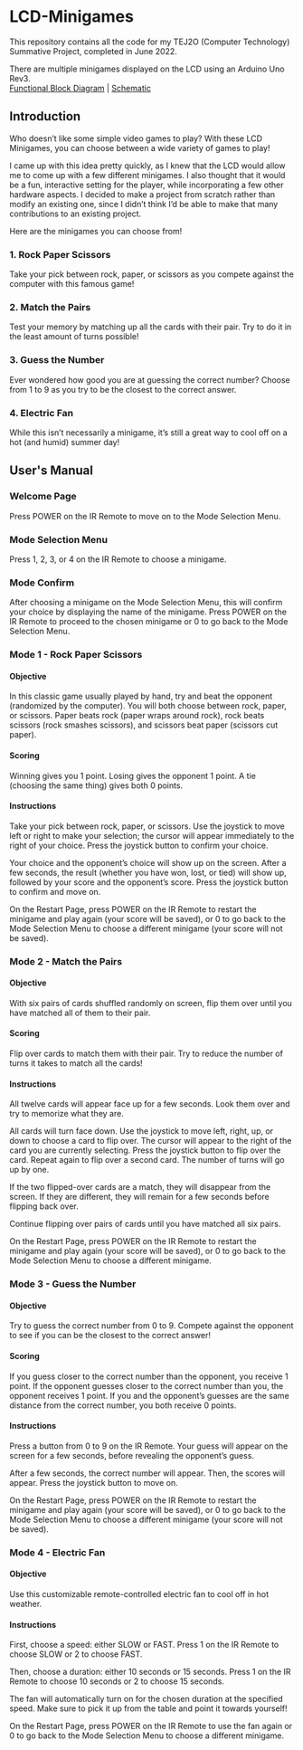 # LCD-Minigames

This repository contains all the code for my TEJ2O (Computer Technology) Summative Project, completed in June 2022.

There are multiple minigames displayed on the LCD using an Arduino Uno Rev3.  
[Functional Block Diagram](functional-block-diagram.png) | [Schematic](hardware-schematic.png)

## Introduction

Who doesn’t like some simple video games to play? With these LCD Minigames, you can choose between a wide variety of games to play!

I came up with this idea pretty quickly, as I knew that the LCD would allow me to come up with a few different minigames. I also thought that it would be a fun, interactive setting for the player, while incorporating a few other hardware aspects. I decided to make a project from scratch rather than modify an existing one, since I didn’t think I’d be able to make that many contributions to an existing project.

Here are the minigames you can choose from!

### 1. Rock Paper Scissors
Take your pick between rock, paper, or scissors as you compete against the computer with this famous game!

### 2. Match the Pairs
Test your memory by matching up all the cards with their pair. Try to do it in the least amount of turns possible!

### 3. Guess the Number
Ever wondered how good you are at guessing the correct number? Choose from 1 to 9 as you try to be the closest to the correct answer.

### 4. Electric Fan
While this isn’t necessarily a minigame, it’s still a great way to cool off on a hot (and humid) summer day!

## User's Manual

### Welcome Page
Press POWER on the IR Remote to move on to the Mode Selection Menu.

### Mode Selection Menu
Press 1, 2, 3, or 4 on the IR Remote to choose a minigame.

### Mode Confirm
After choosing a minigame on the Mode Selection Menu, this will confirm your choice by displaying the name of the minigame. Press POWER on the IR Remote to proceed to the chosen minigame or 0 to go back to the Mode Selection Menu.

### Mode 1 - Rock Paper Scissors

#### Objective
In this classic game usually played by hand, try and beat the opponent (randomized by the computer). You will both choose between rock, paper, or scissors. Paper beats rock (paper wraps around rock), rock beats scissors (rock smashes scissors), and scissors beat paper (scissors cut paper).

#### Scoring
Winning gives you 1 point.
Losing gives the opponent 1 point.
A tie (choosing the same thing) gives both 0 points.

#### Instructions
Take your pick between rock, paper, or scissors. Use the joystick to move left or right to make your selection; the cursor will appear immediately to the right of your choice. Press the joystick button to confirm your choice.

Your choice and the opponent’s choice will show up on the screen. After a few seconds, the result (whether you have won, lost, or tied) will show up, followed by your score and the opponent’s score. Press the joystick button to confirm and move on.

On the Restart Page, press POWER on the IR Remote to restart the minigame and play again (your score will be saved), or 0 to go back to the Mode Selection Menu to choose a different minigame (your score will not be saved).

### Mode 2 - Match the Pairs

#### Objective
With six pairs of cards shuffled randomly on screen, flip them over until you have matched all of them to their pair.

#### Scoring
Flip over cards to match them with their pair. Try to reduce the number of turns it takes to match all the cards!

#### Instructions
All twelve cards will appear face up for a few seconds. Look them over and try to memorize what they are.

All cards will turn face down. Use the joystick to move left, right, up, or down to choose a card to flip over. The cursor will appear to the right of the card you are currently selecting. Press the joystick button to flip over the card. Repeat again to flip over a second card. The number of turns will go up by one.

If the two flipped-over cards are a match, they will disappear from the screen. If they are different, they will remain for a few seconds before flipping back over.

Continue flipping over pairs of cards until you have matched all six pairs.

On the Restart Page, press POWER on the IR Remote to restart the minigame and play again (your score will be saved), or 0 to go back to the Mode Selection Menu to choose a different minigame.

### Mode 3 - Guess the Number

#### Objective
Try to guess the correct number from 0 to 9. Compete against the opponent to see if you can be the closest to the correct answer!

#### Scoring
If you guess closer to the correct number than the opponent, you receive 1 point.
If the opponent guesses closer to the correct number than you, the opponent receives 1 point.
If you and the opponent’s guesses are the same distance from the correct number, you both receive 0 points.

#### Instructions
Press a button from 0 to 9 on the IR Remote. Your guess will appear on the screen for a few seconds, before revealing the opponent’s guess.

After a few seconds, the correct number will appear. Then, the scores will appear. Press the joystick button to move on.

On the Restart Page, press POWER on the IR Remote to restart the minigame and play again (your score will be saved), or 0 to go back to the Mode Selection Menu to choose a different minigame (your score will not be saved).

### Mode 4 - Electric Fan

#### Objective
Use this customizable remote-controlled electric fan to cool off in hot weather.

#### Instructions
First, choose a speed: either SLOW or FAST. Press 1 on the IR Remote to choose SLOW or 2 to choose FAST.

Then, choose a duration: either 10 seconds or 15 seconds. Press 1 on the IR Remote to choose 10 seconds or 2 to choose 15 seconds.

The fan will automatically turn on for the chosen duration at the specified speed. Make sure to pick it up from the table and point it towards yourself!

On the Restart Page, press POWER on the IR Remote to use the fan again or 0 to go back to the Mode Selection Menu to choose a different minigame.
